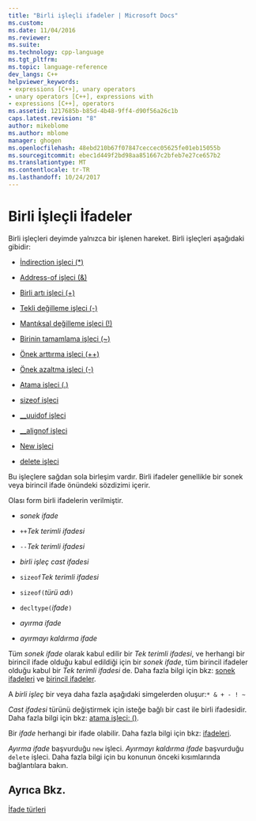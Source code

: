 ```yaml
---
title: "Birli işleçli ifadeler | Microsoft Docs"
ms.custom: 
ms.date: 11/04/2016
ms.reviewer: 
ms.suite: 
ms.technology: cpp-language
ms.tgt_pltfrm: 
ms.topic: language-reference
dev_langs: C++
helpviewer_keywords:
- expressions [C++], unary operators
- unary operators [C++], expressions with
- expressions [C++], operators
ms.assetid: 1217685b-b85d-4b48-9ff4-d90f56a26c1b
caps.latest.revision: "8"
author: mikeblome
ms.author: mblome
manager: ghogen
ms.openlocfilehash: 48ebd210b67f07847ceccec05625fe01eb15055b
ms.sourcegitcommit: ebec1d449f2bd98aa851667c2bfeb7e27ce657b2
ms.translationtype: MT
ms.contentlocale: tr-TR
ms.lasthandoff: 10/24/2017
---
```

# <a name="expressions-with-unary-operators"></a>Birli İşleçli İfadeler
Birli işleçleri deyimde yalnızca bir işlenen hareket. Birli işleçleri aşağıdaki gibidir:  
  
-   [İndirection işleci (*)](../cpp/indirection-operator-star.md)  
  
-   [Address-of işleci (&)](../cpp/address-of-operator-amp.md)  
  
-   [Birli artı işleci (+)](../cpp/unary-plus-and-negation-operators-plus-and.md)  
  
-   [Tekli değilleme işleci (-)](../cpp/unary-plus-and-negation-operators-plus-and.md)  
  
-   [Mantıksal değilleme işleci (!)](../cpp/logical-negation-operator-exclpt.md)  
  
-   [Birinin tamamlama işleci (~)](../cpp/one-s-complement-operator-tilde.md)  
  
-   [Önek arttırma işleci (++)](../cpp/prefix-increment-and-decrement-operators-increment-and-decrement.md)  
  
-   [Önek azaltma işleci (-)](../cpp/prefix-increment-and-decrement-operators-increment-and-decrement.md)  
  
-   [Atama işleci (.)](../cpp/cast-operator-parens.md)  
  
-   [sizeof işleci](../cpp/sizeof-operator.md)  
  
-   [__uuidof işleci](../cpp/uuidof-operator.md)  
  
-   [__alignof işleci](../cpp/alignof-operator.md)  
  
-   [New işleci](../cpp/new-operator-cpp.md)  
  
-   [delete işleci](../cpp/delete-operator-cpp.md)  
  
 Bu işleçlere sağdan sola birleşim vardır. Birli ifadeler genellikle bir sonek veya birincil ifade önündeki sözdizimi içerir.  
  
 Olası form birli ifadelerin verilmiştir.  
  
-   *sonek ifade*  
  
-   `++`*Tek terimli ifadesi*  
  
-   `--`*Tek terimli ifadesi*  
  
-   *birli işleç* *cast ifadesi*  
  
-   `sizeof`*Tek terimli ifadesi*  
  
-   `sizeof(`*türü adı*`)`  
  
-   `decltype(`*ifade*`)`  
  
-   *ayırma ifade*  
  
-   *ayırmayı kaldırma ifade*  
  
 Tüm *sonek ifade* olarak kabul edilir bir *Tek terimli ifadesi*, ve herhangi bir birincil ifade olduğu kabul edildiği için bir *sonek ifade*, tüm birincil ifadeler olduğu kabul bir *Tek terimli ifadesi* de. Daha fazla bilgi için bkz: [sonek ifadeleri](../cpp/postfix-expressions.md) ve [birincil ifadeler](../cpp/primary-expressions.md).  
  
 A *birli işleç* bir veya daha fazla aşağıdaki simgelerden oluşur:`* & + - ! ~`  
  
 *Cast ifadesi* türünü değiştirmek için isteğe bağlı bir cast ile birli ifadesidir. Daha fazla bilgi için bkz: [atama işleci: ()](../cpp/cast-operator-parens.md).  
  
 Bir *ifade* herhangi bir ifade olabilir. Daha fazla bilgi için bkz: [ifadeleri](../cpp/expressions-cpp.md).  
  
 *Ayırma ifade* başvurduğu `new` işleci. *Ayırmayı kaldırma ifade* başvurduğu `delete` işleci. Daha fazla bilgi için bu konunun önceki kısımlarında bağlantılara bakın.  
  
## <a name="see-also"></a>Ayrıca Bkz.  
 [İfade türleri](../cpp/types-of-expressions.md)